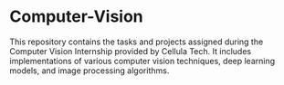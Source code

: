 # Computer-Vision
This repository contains the tasks and projects assigned during the Computer Vision Internship provided by Cellula Tech. It includes implementations of various computer vision techniques, deep learning models, and image processing algorithms.
